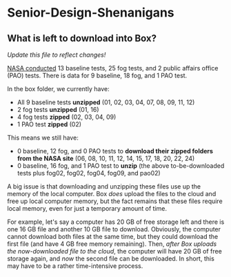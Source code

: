 # Senior-Design-Shenanigans

## What is left to download into Box?
*Update this file to reflect changes!*

[NASA conducted](https://workshops.larc.nasa.gov/RAM_Fog_Test/) 13 baseline tests, 25 fog tests, and 2 public affairs office (PAO) tests. There is data for 9 baseline, 18 fog, and 1 PAO test.

In the box folder, we currently have:
- All 9 baseline tests **unzipped** (01, 02, 03, 04, 07, 08, 09, 11, 12)
- 2 fog tests **unzipped** (01, 16)
- 4 fog tests **zipped** (02, 03, 04, 09)
- 1 PAO test **zipped** (02)

This means we still have:
- 0 baseline, 12 fog, and 0 PAO tests to **download their zipped folders from the NASA site** (06, 08, 10, 11, 12, 14, 15, 17, 18, 20, 22, 24)
- 0 baseline, 16 fog, and 1 PAO test to **unzip** (the above to-be-downloaded tests plus fog02, fog02, fog04, fog09, and pao02)

A big issue is that downloading and unzipping these files use up the memory of the local computer. Box *does* upload the files to the cloud and free up local computer memory, but the fact remains that these files require local memory, even for just a temporary amount of time.

For example, let's say a computer has 20 GB of free storage left and there is one 16 GB file and another 10 GB file to download. Obviously, the computer cannot download both files at the same time, but they could download the first file (and have 4 GB free memory remaining). Then, *after Box uploads the now-downloaded file to the cloud*, the computer will have 20 GB of free storage again, and *now* the second file can be downloaded. In short, this may have to be a rather time-intensive process.
